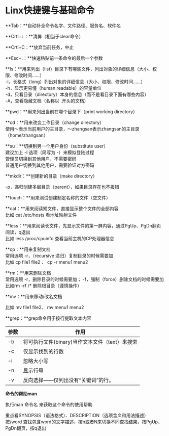 # Linx快捷键与基础命令

**Tab：**自动补全命令名字、文件路径、服务名、软件名

**Crtl+L：**清屏（相当于clear命令）

**Crtl+C：**放弃当前任务，中止

**Esc+.：**快速粘贴前一条命令的最后一个参数

**ls：**用来列出（list）目录下有哪些文件，列出对象的详细信息（大小、权限、修改时间……）\
&#x20;   \-l，长格式（long）列出对象的详细信息（大小、权限、修改时间……）\
&#x20;   \-h，显示更易懂（human readable）的容量单位\
&#x20;   \-d，只看目录（directory）本身的信息（而不是看目录下面有哪些内容）\
&#x20;   \-A，查看隐藏文档（名称以 .开头的文档）

**pwd：**用来列出当前在哪个目录下（print working directory）

**cd：**用来改变工作目录（change directory）\
&#x20;   使用～表示当前用户的主目录，～zhangsan表示zhangsan的主目录（home/zhangsan）

**su：**切换到另一个用户身份（substitute user）\
&#x20;    建议加上 -l 选项（简写为 -）来模拟登陆过程\
&#x20;    管理员切换到其他用户，不需要密码\
&#x20;    普通用户切换到其他用户，需要验证对方密码

**mkdir：**创建新的目录（make directory）

&#x20;    \-p，递归创建多层目录（parent），如果目录存在也不报错

**touch：**用来测试创建制定名称的文件（空文件）

**cat：**用来阅读短文件，直接显示整个文件的全部内容\
&#x20;    比如 cat /etc/hosts 看地址映射文件

**less：**用来阅读长文件，先显示文件的第一屏内容，通过PgUp、PgDn翻页阅读，q退出\
&#x20;    比如 less /proc/cpuinfo 查看当前主机的CP处理器信息

**cp：**用来复制文档\
&#x20;    常用选项 -r，（recursive 递归）复制目录的时候需要加\
&#x20;    比如 cp file1 file2 、 cp -r menu1 menu2

**rm：**用来删除文档\
&#x20;    常用选项 -r，删除目录的时候需要加； -f，强制（force）删除文档的时候需要加\
&#x20;    比如rm -rf /\* 删除根目录（谨慎操作）

**mv：**用来移动/改名文档

&#x20;    比如 mv file1 file2、 mv menu1 menu2

**grep：**grep命令用于按行提取文本内容     &#x20;

| 参数 | 作用                            |
| -- | ----------------------------- |
| -b | 将可执行文件(binary)当作文本文件（text）来搜索 |
| -c | 仅显示找到的行数                      |
| -i | 忽略大小写                         |
| -n | 显示行号                          |
| -v | 反向选择——仅列出没有“关键词”的行。           |



**命令的帮助man**

&#x20;    执行man 命令名  来获取这个命令的使用帮助

&#x20;    重点看SYNOPSIS（语法格式）、DESCRIPTION（选项含义和用法描述）\
&#x20;    按/word  查找包含word的文字描述，按n或者N来切换不同查找结果，按PgUp、PgDn翻页，按q退出



